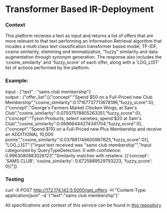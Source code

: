 # Transformer Based IR-Deployment
### Context
This platform recieves a text as input and returns a list of offers that are more relevant to that text performing an Information Retrieval algorithm that incudes a multi class text classification transformer based model, TF-IDF, cosine similarity, stemming and lemmatization, "fuzzy" similarity and  data augmentation through synonym generation. The response also includes the 'cosine_similarity' and 'fuzzy_score' of each offer, along with a 'LOG_LIST' list of actions performed by the platform.

### Example:
input : {"text" : "sams club membership"} <br>
output : {"offer_list":[{"concept":"Spend $50 on a Full-Priced new Club Membership","cosine_similarity":0.17167737713678186,"fuzzy_score":0},{"concept":"George's Farmers Market Chicken Wings, at Sam's Club","cosine_similarity":0.07507578805263351,"fuzzy_score":0},{"concept":"Tyson Products, select varieties, spend $20 at Sam's Club","cosine_similarity":0.06966444274341704,"fuzzy_score":0},{"concept":"Spend $110 on a Full-Priced new Plus Membership and receive an ADDITIONAL 10,000 points","cosine_similarity":0.037681749600967825,"fuzzy_score":0}],
"LOG_LIST":["Input text received was \"sams club membership\"","Input categorized by QueryTypeDetection: 0 with confidence: 0.9963080883026123","Similarity matches with retailers: [{'concept': 'SAMS CLUB', 'cosine_similarity': 0.6725889529793223, 'fuzzy_score': 0}]"]}

### Testing
curl -X POST http://172.174.142.5:5000/get_offers -H "Content-Type: application/json" -d '{"text":"sams club membership"}'

All specifications and context of this service can be found in <a href="https://github.com/federico2001/Transformer_Based_IR/blob/main/README.md">this repository</a>.
